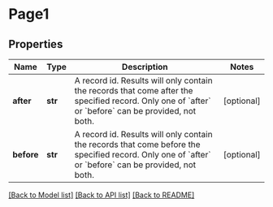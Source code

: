 # Page1

## Properties
Name | Type | Description | Notes
------------ | ------------- | ------------- | -------------
**after** | **str** | A record id. Results will only contain the records that come after the specified record.  Only one of &#x60;after&#x60; or &#x60;before&#x60; can be provided, not both.  | [optional] 
**before** | **str** | A record id. Results will only contain the records that come before the specified record. Only one of &#x60;after&#x60; or &#x60;before&#x60; can be provided, not both.  | [optional] 

[[Back to Model list]](../README.md#documentation-for-models) [[Back to API list]](../README.md#documentation-for-api-endpoints) [[Back to README]](../README.md)


